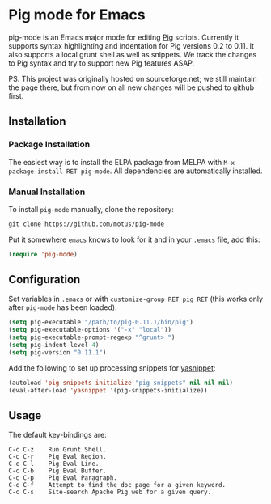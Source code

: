 # Pig mode for Emacs

pig-mode is an Emacs major mode for editing [Pig][1]
scripts. Currently it supports syntax highlighting and indentation for
Pig versions 0.2 to 0.11. It also supports a local grunt shell as well
as snippets.  We track the changes to Pig syntax and try to support
new Pig features ASAP.

PS. This project was originally hosted on sourceforge.net; we still
maintain the page there, but from now on all new changes will be
pushed to github first.

[1]: http://hadoop.apache.org/pig

## Installation

### Package Installation

The easiest way is to install the ELPA package from MELPA with `M-x
package-install RET pig-mode`. All dependencies are automatically
installed.

### Manual Installation

To install `pig-mode` manually, clone the repository:

```lisp
git clone https://github.com/motus/pig-mode
```

Put it somewhere `emacs` knows to look for it and in your `.emacs`
file, add this:

```lisp
(require 'pig-mode)
```

## Configuration

Set variables in `.emacs` or with `customize-group RET pig RET`
(this works only after `pig-mode` has been loaded).

```lisp
(setq pig-executable "/path/to/pig-0.11.1/bin/pig")
(setq pig-executable-options '("-x" "local"))
(setq pig-executable-prompt-regexp "^grunt> ")
(setq pig-indent-level 4)
(setq pig-version "0.11.1")
```

Add the following to set up processing snippets for [yasnippet][2]:

```lisp
(autoload 'pig-snippets-initialize "pig-snippets" nil nil nil)
(eval-after-load 'yasnippet '(pig-snippets-initialize))
```

[2]: https://github.com/capitaomorte/yasnippet

## Usage

The default key-bindings are:

    C-c C-z    Run Grunt Shell.
    C-c C-r    Pig Eval Region.
    C-c C-l    Pig Eval Line.
    C-c C-b    Pig Eval Buffer.
    C-c C-p    Pig Eval Paragraph.
    C-c C-f    Attempt to find the doc page for a given keyword.
    C-c C-s    Site-search Apache Pig web for a given query.
